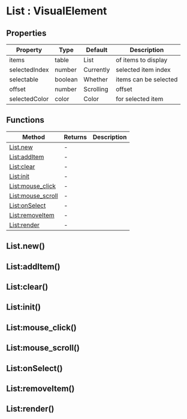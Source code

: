 # List : VisualElement

## Properties

|Property|Type|Default|Description|
|---|---|---|---|
|items|table|List|of items to display
|selectedIndex|number|Currently|selected item index
|selectable|boolean|Whether|items can be selected
|offset|number|Scrolling|offset
|selectedColor|color|Color|for selected item

## Functions

|Method|Returns|Description|
|---|---|---|
|[List.new](#List.new)|-|
|[List:addItem](#List:addItem)|-|
|[List:clear](#List:clear)|-|
|[List:init](#List:init)|-|
|[List:mouse_click](#List:mouse_click)|-|
|[List:mouse_scroll](#List:mouse_scroll)|-|
|[List:onSelect](#List:onSelect)|-|
|[List:removeItem](#List:removeItem)|-|
|[List:render](#List:render)|-|

## List.new()

## List:addItem()

## List:clear()

## List:init()

## List:mouse_click()

## List:mouse_scroll()

## List:onSelect()

## List:removeItem()

## List:render()


